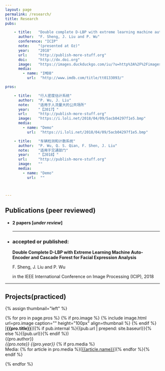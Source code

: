 ```yaml
---
layout: page
permalink: /research/
title: Research
pubs:

    - title:   "Double complete D-LBP with extreme learning machine auto-encoder and cascade forest for facial expression analysis"
      author:  "F. Sheng, J. Liu and P. Wu"
      conference: "ICIP"
      note:    "(presented at Oz)"
      year:    "2018"
      url:     "http://publish-more-stuff.org"
      doi:     "http://dx.doi.org"
      image:   "https://images.duckduckgo.com/iu/?u=http%3A%2F%2Fimages.moviepostershop.com%2Fthe-matrix-movie-poster-1999-1020518087.jpg&f=1"
      media:
        - name: "IMDB"
          url:  "http://www.imdb.com/title/tt0133093/"

pros:

    - title:   "行人密度估计系统"
      author:  "P. Wu, J. Liu"
      note:    "适用于人流量大的公共场所"
      year:    "【2017】"
      url:     "http://publish-more-stuff.org"
      image:   "https://i.loli.net/2018/04/09/5acb04297f1e5.bmp"
      media:
        - name: "Demo"
          url:  "https://i.loli.net/2018/04/09/5acb04297f1e5.bmp"

    - title:   "车辆检测和计数系统"
      author:  "P. Wu, Q. S. Qian, F. Shen, J. Liu"
      note:    "适用于交通部门"
      year:    "【2018】"
      url:     "http://publish-more-stuff.org"
      image:   ""
      media:
        - name: "Demo"
          url:  ""



---
```


## Publications (peer reviewed)

- #### 2 papers [*under review*]

  ---

  

- ### accepted or published:

  **Double Complete D-LBP with Extreme Learning Machine Auto-Encoder and Cascade Forest for Facial Expression Analysis**

  F. Sheng, J. Liu and P. Wu

  in the IEEE International Conference on Image Processing (ICIP), 2018



---

## Projects(practiced)

{% assign thumbnail="left" %}

{% for pro in page.pros %}
{% if pro.image %}
{% include image.html url=pro.image caption="" height="100px" align=thumbnail %}
{% endif %}
[**{{pro.title}}**]({% if pub.internal %}{{pub.url | prepend: site.baseurl}}{% else %}{{pub.url}}{% endif %})<br />
{{pro.author}}<br />
*{{pro.note}}*
 *{{pro.year}}* 
{% if pro.media %}<br />Media: {% for article in pro.media %}[[{{article.name}}]({{article.url}})]{% endfor %}{% endif %}

{% endfor %}

